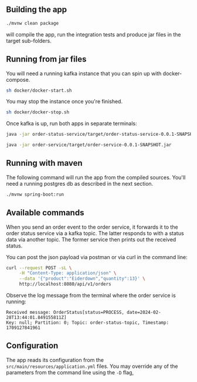 ## Building the app

```bash
./mvnw clean package
```
will compile the app, run the integration tests and produce jar files in the target sub-folders.

## Running from jar files
You will need a running kafka instance that you can spin up with docker-compose.

```bash
sh docker/docker-start.sh
```

You may stop the instance once you're finished.
```bash
sh docker/docker-stop.sh
```

Once kafka is up, run both apps in separate terminals:

```bash
java -jar order-status-service/target/order-status-service-0.0.1-SNAPSHOT.jar
```

```bash
java -jar order-service/target/order-service-0.0.1-SNAPSHOT.jar
```

## Running with maven

The following command will run the app from the compiled sources.
You'll need a running postgres db as described in the next section.
```bash
./mvnw spring-boot:run
```

## Available commands

When you send an order event to the order service, it forwards it to the order status service via a kafka topic.
The latter responds to with a status data via another topic. The former service then prints out the received status.

You can post the json payload via postman or via curl in the command line:

```bash
curl --request POST -sL \
     -H "Content-Type: application/json" \
     --data '{"product":"Eiderdown","quantity":13}' \
     http://localhost:8080/api/v1/orders
```

Observe the log message from the terminal where the order service is running:

```text
Received message: OrderStatus[status=PROCESS, date=2024-02-28T13:44:01.849155811Z]
Key: null; Partition: 0; Topic: order-status-topic, Timestamp: 1709127841961
```

## Configuration

The app reads its configuration from the `src/main/resources/application.yml` files.
You may override any of the parameters from the command line using the `-D` flag,
